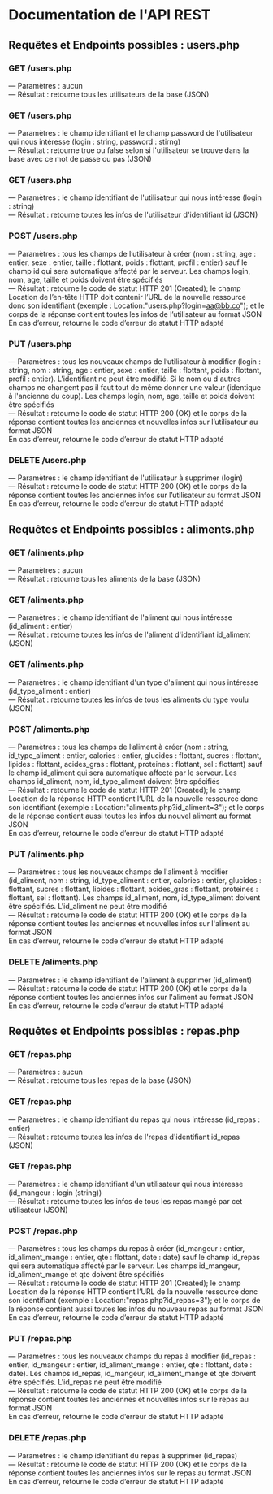 # Documentation de l'API REST
  
## Requêtes et Endpoints possibles : users.php
  
### GET /users.php  
— Paramètres : aucun  
— Résultat : retourne tous les utilisateurs de la base (JSON)  
  
### GET /users.php  
— Paramètres : le champ identifiant et le champ password de l'utilisateur qui nous intéresse (login : string, password : stirng)  
— Résultat : retourne true ou false selon si l'utilisateur se trouve dans la base avec ce mot de passe ou pas (JSON) 

### GET /users.php  
— Paramètres : le champ identifiant de l'utilisateur qui nous intéresse (login : string)  
— Résultat : retourne toutes les infos de l'utilisateur d'identifiant id (JSON)  
  
### POST /users.php  
— Paramètres : tous les champs de l’utilisateur à créer (nom : string, age : entier, sexe : entier, taille : flottant, poids : flottant, profil : entier) sauf le champ id qui sera automatique affecté par le serveur. Les champs login, nom, age, taille et poids doivent être spécifiés  
— Résultat : retourne le code de statut HTTP 201 (Created); le champ Location de l’en-tête HTTP doit contenir l’URL de la nouvelle ressource donc son identifiant (exemple : Location:"users.php?login=aa@bb.co"); et le corps de la réponse contient toutes les infos de l’utilisateur au format JSON  
En cas d’erreur, retourne le code d’erreur de statut HTTP adapté  
  
### PUT /users.php  
— Paramètres : tous les nouveaux champs de l’utilisateur à modifier (login : string, nom : string, age : entier, sexe : entier, taille : flottant, poids : flottant, profil : entier). L'identifiant ne peut être modifié. Si le nom ou d'autres champs ne changent pas il faut tout de même donner une valeur (identique à l'ancienne du coup). Les champs login, nom, age, taille et poids doivent être spécifiés  
— Résultat : retourne le code de statut HTTP 200 (OK) et le corps de la réponse contient toutes les anciennes et nouvelles infos sur l’utilisateur au format JSON  
En cas d’erreur, retourne le code d’erreur de statut HTTP adapté  
  
### DELETE /users.php  
— Paramètres : le champ identifiant de l'utilisateur à supprimer (login)  
— Résultat : retourne le code de statut HTTP 200 (OK) et le corps de la réponse contient toutes les anciennes infos sur l’utilisateur au format JSON  
En cas d’erreur, retourne le code d’erreur de statut HTTP adapté  


## Requêtes et Endpoints possibles : aliments.php
  
### GET /aliments.php  
— Paramètres : aucun  
— Résultat : retourne tous les aliments de la base (JSON)  
  
### GET /aliments.php  
— Paramètres : le champ identifiant de l'aliment qui nous intéresse (id_aliment : entier)  
— Résultat : retourne toutes les infos de l'aliment d'identifiant id_aliment (JSON)  
  
### GET /aliments.php  
— Paramètres : le champ identifiant d'un type d'aliment qui nous intéresse (id_type_aliment : entier)  
— Résultat : retourne toutes les infos de tous les aliments du type voulu (JSON)  
  
### POST /aliments.php  
— Paramètres : tous les champs de l’aliment à créer (nom : string, id_type_aliment : entier, calories : entier, glucides : flottant, sucres : flottant, lipides : flottant, acides_gras : flottant, proteines : flottant, sel : flottant) sauf le champ id_aliment qui sera automatique affecté par le serveur. Les champs id_aliment, nom, id_type_aliment doivent être spécifiés  
— Résultat : retourne le code de statut HTTP 201 (Created); le champ Location de la réponse HTTP contient l’URL de la nouvelle ressource donc son identifiant (exemple : Location:"aliments.php?id_aliment=3"); et le corps de la réponse contient aussi toutes les infos du nouvel aliment au format JSON  
En cas d’erreur, retourne le code d’erreur de statut HTTP adapté  
  
### PUT /aliments.php  
— Paramètres : tous les nouveaux champs de l'aliment à modifier (id_aliment, nom : string, id_type_aliment : entier, calories : entier, glucides : flottant, sucres : flottant, lipides : flottant, acides_gras : flottant, proteines : flottant, sel : flottant). Les champs id_aliment, nom, id_type_aliment doivent être spécifiés. L'id_aliment ne peut être modifié  
— Résultat : retourne le code de statut HTTP 200 (OK) et le corps de la réponse contient toutes les anciennes et nouvelles infos sur l'aliment au format JSON  
En cas d’erreur, retourne le code d’erreur de statut HTTP adapté  
  
### DELETE /aliments.php  
— Paramètres : le champ identifiant de l'aliment à supprimer (id_aliment)  
— Résultat : retourne le code de statut HTTP 200 (OK) et le corps de la réponse contient toutes les anciennes infos sur l'aliment au format JSON  
En cas d’erreur, retourne le code d’erreur de statut HTTP adapté  


## Requêtes et Endpoints possibles : repas.php
  
### GET /repas.php  
— Paramètres : aucun  
— Résultat : retourne tous les repas de la base (JSON)  
  
### GET /repas.php  
— Paramètres : le champ identifiant du repas qui nous intéresse (id_repas : entier)  
— Résultat : retourne toutes les infos de l'repas d'identifiant id_repas (JSON)  
  
### GET /repas.php  
— Paramètres : le champ identifiant d'un utilisateur qui nous intéresse (id_mangeur : login (string))  
— Résultat : retourne toutes les infos de tous les repas mangé par cet utilisateur (JSON)  
  
### POST /repas.php  
— Paramètres : tous les champs du repas à créer (id_mangeur : entier, id_aliment_mange : entier, qte : flottant, date : date) sauf le champ id_repas qui sera automatique affecté par le serveur. Les champs id_mangeur, id_aliment_mange et qte doivent être spécifiés  
— Résultat : retourne le code de statut HTTP 201 (Created); le champ Location de la réponse HTTP contient l’URL de la nouvelle ressource donc son identifiant (exemple : Location:"repas.php?id_repas=3"); et le corps de la réponse contient aussi toutes les infos du nouveau repas au format JSON  
En cas d’erreur, retourne le code d’erreur de statut HTTP adapté  
  
### PUT /repas.php  
— Paramètres : tous les nouveaux champs du repas à modifier (id_repas : entier, id_mangeur : entier, id_aliment_mange : entier, qte : flottant, date : date). Les champs id_repas, id_mangeur, id_aliment_mange et qte doivent être spécifiés. L'id_repas ne peut être modifié  
— Résultat : retourne le code de statut HTTP 200 (OK) et le corps de la réponse contient toutes les anciennes et nouvelles infos sur le repas au format JSON  
En cas d’erreur, retourne le code d’erreur de statut HTTP adapté  
  
### DELETE /repas.php  
— Paramètres : le champ identifiant du repas à supprimer (id_repas)  
— Résultat : retourne le code de statut HTTP 200 (OK) et le corps de la réponse contient toutes les anciennes infos sur le repas au format JSON  
En cas d’erreur, retourne le code d’erreur de statut HTTP adapté  



